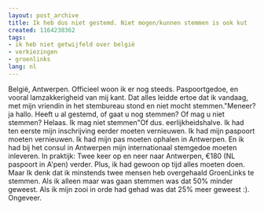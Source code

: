 ```yaml
---
layout: post_archive
title: Ik heb dus niet gestemd. Niet mogen/kunnen stemmen is ook kut
created: 1164238362
tags:
- ik heb niet getwijfeld over belgië
- verkiezingen
- groenlinks
lang: nl
---
```

België, Antwerpen. Officieel woon ik er nog steeds. Paspoortgedoe, en vooral lamzakkerigheid van mij kant. Dat alles leidde ertoe dat ik vandaag, met mijn vriendin in het stembureau stond en niet mocht stemmen."Meneer? ja hallo. Heeft u al gestemd, of gaat u nog stemmen? Of mag u niet stemmen? Helaas. Ik mag niet stemmen"Of dus. eerlijkheidshalve. Ik had ten eerste mijn inschrijving eerder moeten vernieuwen. Ik had mijn paspoort moeten vernieuwen. Ik had mijn pas moeten ophalen in Antwerpen. En ik had bij het consul in Antwerpen mijn internationaal stemgedoe moeten inleveren. In praktijk: Twee keer op en neer naar Antwerpen, €180 (NL paspoort in A'pen) verder. Plus, ik had gewoon op tijd alles moeten doen. Maar Ik denk dat ik minstends twee mensen heb overgehaald GroenLinks te stemmen. Als ik alleen maar was gaan stemmen was dat 50% minder geweest. Als ik mijn zooi in orde had gehad was dat 25% meer geweest :). Ongeveer.
